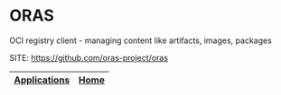 # ORAS

 OCI registry client - managing content like artifacts, images, packages

 SITE: https://github.com/oras-project/oras

 | [Applications](https://portable-linux-apps.github.io/apps.html) | [Home](https://portable-linux-apps.github.io)
 | --- | --- |
